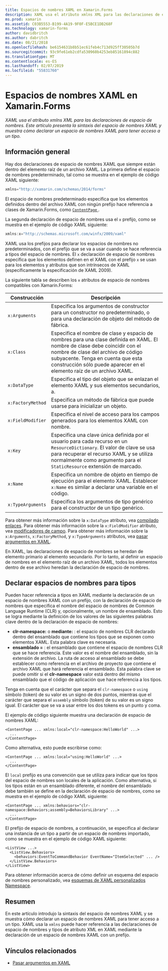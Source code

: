 ```yaml
---
title: Espacios de nombres XAML en Xamarin.Forms
description: XAML usa el atributo xmlns XML para las declaraciones de espacio de nombres. Este artículo presenta la sintaxis del espacio de nombres XAML y muestra cómo declarar un espacio de nombres XAML para tener acceso a un tipo.
ms.prod: xamarin
ms.assetid: C03B5553-B199-4A19-9F0F-E5BCE1DB268F
ms.technology: xamarin-forms
author: davidbritch
ms.author: dabritch
ms.date: 08/21/2018
ms.openlocfilehash: be6154631b8b51ec61feb4c713d925ff30505b7d
ms.sourcegitcommit: 93c9fe61eb2cdfa530960b4253eb85161894c882
ms.translationtype: MT
ms.contentlocale: es-ES
ms.lasthandoff: 02/07/2019
ms.locfileid: "55831760"
---
```

# <a name="xaml-namespaces-in-xamarinforms"></a>Espacios de nombres XAML en Xamarin.Forms

_XAML usa el atributo xmlns XML para las declaraciones de espacio de nombres. Este artículo presenta la sintaxis del espacio de nombres XAML y muestra cómo declarar un espacio de nombres XAML para tener acceso a un tipo._

## <a name="overview"></a>Información general

Hay dos declaraciones de espacio de nombres XAML que siempre están dentro del elemento raíz de un archivo XAML. La primera define el espacio de nombres predeterminado, tal como se muestra en el ejemplo de código XAML siguiente:

```csharp
xmlns="http://xamarin.com/schemas/2014/forms"
```

El espacio de nombres predeterminado especifica que los elementos definidos dentro del archivo XAML con ningún prefijo hace referencia a clases de Xamarin.Forms, como [ `ContentPage` ](xref:Xamarin.Forms.ContentPage).

La segunda declaración de espacio de nombres usa el `x` prefijo, como se muestra en el ejemplo de código XAML siguiente:

```csharp
xmlns:x="http://schemas.microsoft.com/winfx/2009/xaml"
```

XAML usa los prefijos para declarar los espacios de nombres no predeterminados, con el prefijo que se va a usar cuando se hace referencia a tipos del espacio de nombres. El `x` declaración de espacio de nombres especifica que los elementos definen en el XAML con el prefijo `x` se usan para los elementos y atributos que son intrínsecos de XAML (específicamente la especificación de XAML 2009).

La siguiente tabla se describen los `x` atributos de espacio de nombres compatibles con Xamarin.Forms:

|Construcción|Descripción|
|--- |--- |
|`x:Arguments`|Especifica los argumentos de constructor para un constructor no predeterminado, o para una declaración de objeto del método de fábrica.|
|`x:Class`|Especifica el nombre de clase y espacio de nombres para una clase definida en XAML. El nombre de clase debe coincidir con el nombre de clase del archivo de código subyacente. Tenga en cuenta que esta construcción sólo puede aparecer en el elemento raíz de un archivo XAML.|
|`x:DataType`|Especifica el tipo del objeto que se enlazan el elemento XAML y sus elementos secundarios, a.|
|`x:FactoryMethod`|Especifica un método de fábrica que puede usarse para inicializar un objeto.|
|`x:FieldModifier`|Especifica el nivel de acceso para los campos generados para los elementos XAML con nombre.|
|`x:Key`|Especifica una clave única definida por el usuario para cada recurso en un `ResourceDictionary`. El valor de clave se usa para recuperar el recurso XAML y se utiliza normalmente como argumento para el `StaticResource` extensión de marcado.|
|`x:Name`|Especifica un nombre de objeto en tiempo de ejecución para el elemento XAML. Establecer `x:Name` es similar a declarar una variable en el código.|
|`x:TypeArguments`|Especifica los argumentos de tipo genérico para el constructor de un tipo genérico.|

Para obtener más información sobre la `x:DataType` atributo, vea [compilado enlaces](~/xamarin-forms/app-fundamentals/data-binding/compiled-bindings.md). Para obtener más información sobre la `x:FieldModifier` atributo, vea [modificadores de campo](~/xamarin-forms/xaml/field-modifiers.md). Para obtener más información sobre la `x:Arguments`, `x:FactoryMethod`, y `x:TypeArguments` atributos, vea [pasar argumentos en XAML](~/xamarin-forms/xaml/passing-arguments.md).

En XAML, las declaraciones de espacio de nombres se heredan de elemento primario al elemento secundario. Por lo tanto, al definir un espacio de nombres en el elemento raíz de un archivo XAML, todos los elementos dentro de ese archivo heredan la declaración de espacio de nombres.

## <a name="declaring-namespaces-for-types"></a>Declarar espacios de nombres para tipos

Pueden hacer referencia a tipos en XAML mediante la declaración de un espacio de nombres XAML con un prefijo, con la declaración de espacio de nombres que especifica el nombre del espacio de nombres de Common Language Runtime (CLR) y, opcionalmente, un nombre de ensamblado. Esto se logra mediante la definición de los valores de las siguientes palabras clave dentro de la declaración de espacio de nombres:

- **clr-namespace:** o **mediante:** : el espacio de nombres CLR declarado dentro del ensamblado que contiene los tipos que se exponen como elementos XAML. Esta palabra clave es necesaria.
- **ensamblado =** : el ensamblado que contiene el espacio de nombres CLR que se hace referencia. Este valor es el nombre del ensamblado, sin la extensión de archivo. La ruta de acceso al ensamblado se debe establecer como referencia en el archivo de proyecto que contiene el archivo XAML que hará referencia el ensamblado. Esta palabra clave se puede omitir si el **clr-namespace** valor está dentro del mismo ensamblado que el código de aplicación que hace referencia a los tipos.

Tenga en cuenta que el carácter que separa el `clr-namespace` o `using` símbolo (token) de su valor es un signo de dos puntos, mientras que el carácter que separa el `assembly` símbolo (token) de su valor es un signo igual. El carácter que se va a usar entre los dos tokens es un punto y coma.

El ejemplo de código siguiente muestra una declaración de espacio de nombres XAML:

```xaml
<ContentPage ... xmlns:local="clr-namespace:HelloWorld" ...>
  ...
</ContentPage>
```

Como alternativa, esto puede escribirse como:

```xaml
<ContentPage ... xmlns:local="using:HelloWorld" ...>
  ...
</ContentPage>
```

El `local` prefijo es una convención que se utiliza para indicar que los tipos del espacio de nombres son locales de la aplicación. Como alternativa, si los tipos están en un ensamblado diferente, el nombre del ensamblado debe también se define en la declaración de espacio de nombres, como se muestra en el ejemplo de código XAML siguiente:

```xaml
<ContentPage ... xmlns:behaviors="clr-namespace:Behaviors;assembly=BehaviorsLibrary" ...>
  ...
</ContentPage>
```

El prefijo de espacio de nombres, a continuación, se especifica al declarar una instancia de un tipo a partir de un espacio de nombres importado, como se muestra en el ejemplo de código XAML siguiente:

```xaml
<ListView ...>
  <ListView.Behaviors>
    <behaviors:EventToCommandBehavior EventName="ItemSelected" ... />
  </ListView.Behaviors>
</ListView>
```

Para obtener información acerca de cómo definir un esquema del espacio de nombres personalizado, vea [esquemas de XAML personalizados Namespace](custom-namespace-schemas.md).

## <a name="summary"></a>Resumen

En este artículo introdujo la sintaxis del espacio de nombres XAML y se muestra cómo declarar un espacio de nombres XAML para tener acceso a un tipo. XAML usa la `xmlns` puede hacer referencia a las declaraciones de espacio de nombres y tipos de atributo XML en XAML mediante la declaración de un espacio de nombres XAML con un prefijo.

## <a name="related-links"></a>Vínculos relacionados

- [Pasar argumentos en XAML](~/xamarin-forms/xaml/passing-arguments.md)

